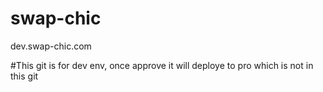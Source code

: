 # swap-chic
dev.swap-chic.com

#This git is for dev env, once approve it will deploye to pro which is not in this git

